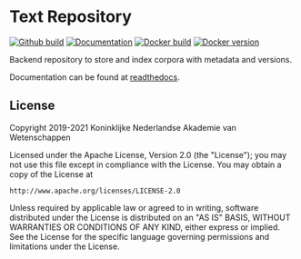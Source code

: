 # Text Repository
[![Github build](https://github.com/knaw-huc/textrepo/actions/workflows/textrepo.yml/badge.svg?branch=master)](https://github.com/knaw-huc/textrepo/actions)
[![Documentation](https://readthedocs.org/projects/textrepo/badge/?version=latest)](https://textrepo.readthedocs.org/en/latest)
[![Docker build](https://img.shields.io/docker/cloud/build/knawhuc/textrepo-concordion)](https://hub.docker.com/repository/docker/knawhuc/textrepo-app)
[![Docker version](https://img.shields.io/docker/v/knawhuc/textrepo-app?sort=semver)](https://hub.docker.com/repository/docker/knawhuc/textrepo-app/tags?page=1&ordering=last_updated)


Backend repository to store and index corpora with metadata and versions.

Documentation can be found at [readthedocs](http://textrepo.readthedocs.io/en/latest/).

## License

Copyright 2019-2021 Koninklijke Nederlandse Akademie van Wetenschappen

Licensed under the Apache License, Version 2.0 (the "License");
you may not use this file except in compliance with the License.
You may obtain a copy of the License at

    http://www.apache.org/licenses/LICENSE-2.0

Unless required by applicable law or agreed to in writing, software
distributed under the License is distributed on an "AS IS" BASIS,
WITHOUT WARRANTIES OR CONDITIONS OF ANY KIND, either express or implied.
See the License for the specific language governing permissions and
limitations under the License.
